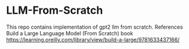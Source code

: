 # LLM-From-Scratch
This repo contains implementation of gpt2 llm from scratch.
References
Build a Large Language Model (From Scratch) book https://learning.oreilly.com/library/view/build-a-large/9781633437166/
